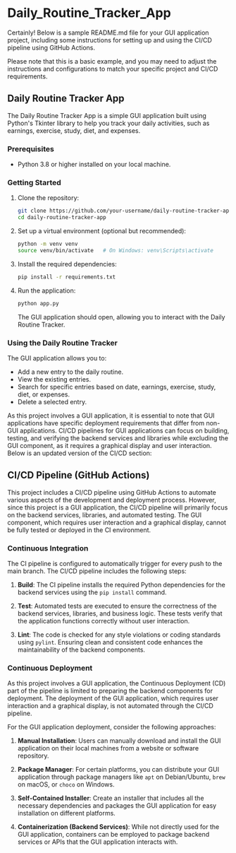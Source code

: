 # Daily_Routine_Tracker_App
Certainly! Below is a sample README.md file for your GUI application project, including some instructions for setting up and using the CI/CD pipeline using GitHub Actions.

Please note that this is a basic example, and you may need to adjust the instructions and configurations to match your specific project and CI/CD requirements.

## Daily Routine Tracker App

The Daily Routine Tracker App is a simple GUI application built using Python's Tkinter library to help you track your daily activities, such as earnings, exercise, study, diet, and expenses.

### Prerequisites

- Python 3.8 or higher installed on your local machine.

### Getting Started

1. Clone the repository:

   ```bash
   git clone https://github.com/your-username/daily-routine-tracker-app.git
   cd daily-routine-tracker-app
   ```

2. Set up a virtual environment (optional but recommended):

   ```bash
   python -m venv venv
   source venv/bin/activate   # On Windows: venv\Scripts\activate
   ```

3. Install the required dependencies:

   ```bash
   pip install -r requirements.txt
   ```

4. Run the application:

   ```bash
   python app.py
   ```

   The GUI application should open, allowing you to interact with the Daily Routine Tracker.

### Using the Daily Routine Tracker

The GUI application allows you to:

- Add a new entry to the daily routine.
- View the existing entries.
- Search for specific entries based on date, earnings, exercise, study, diet, or expenses.
- Delete a selected entry.

As this project involves a GUI application, it is essential to note that GUI applications have specific deployment requirements that differ from non-GUI applications. CI/CD pipelines for GUI applications can focus on building, testing, and verifying the backend services and libraries while excluding the GUI component, as it requires a graphical display and user interaction. Below is an updated version of the CI/CD section:

## CI/CD Pipeline (GitHub Actions)

This project includes a CI/CD pipeline using GitHub Actions to automate various aspects of the development and deployment process. However, since this project is a GUI application, the CI/CD pipeline will primarily focus on the backend services, libraries, and automated testing. The GUI component, which requires user interaction and a graphical display, cannot be fully tested or deployed in the CI environment.

### Continuous Integration

The CI pipeline is configured to automatically trigger for every push to the main branch. The CI/CD pipeline includes the following steps:

1. **Build**: The CI pipeline installs the required Python dependencies for the backend services using the `pip install` command.

2. **Test**: Automated tests are executed to ensure the correctness of the backend services, libraries, and business logic. These tests verify that the application functions correctly without user interaction.

3. **Lint**: The code is checked for any style violations or coding standards using `pylint`. Ensuring clean and consistent code enhances the maintainability of the backend components.

### Continuous Deployment

As this project involves a GUI application, the Continuous Deployment (CD) part of the pipeline is limited to preparing the backend components for deployment. The deployment of the GUI application, which requires user interaction and a graphical display, is not automated through the CI/CD pipeline.

For the GUI application deployment, consider the following approaches:

1. **Manual Installation**: Users can manually download and install the GUI application on their local machines from a website or software repository.

2. **Package Manager**: For certain platforms, you can distribute your GUI application through package managers like `apt` on Debian/Ubuntu, `brew` on macOS, or `choco` on Windows.

3. **Self-Contained Installer**: Create an installer that includes all the necessary dependencies and packages the GUI application for easy installation on different platforms.

4. **Containerization (Backend Services)**: While not directly used for the GUI application, containers can be employed to package backend services or APIs that the GUI application interacts with.

